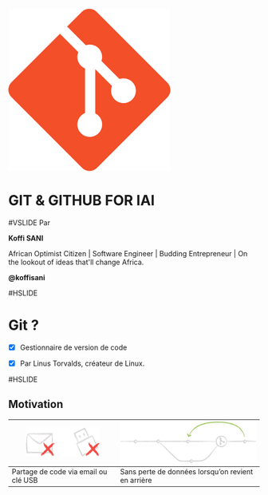 ![alt git](https://github.com/koffisani/github-rep-for-iai/blob/pitchme/img/git.png)

# GIT & GITHUB FOR IAI
#VSLIDE
Par

**Koffi SANI**

African Optimist Citizen | Software Engineer | Budding Entrepreneur | On the lookout of ideas that'll change Africa.

**@koffisani**

#HSLIDE

# Git ?

- [x] Gestionnaire de version de code

- [x] Par Linus Torvalds, créateur de Linux.

#HSLIDE

## Motivation

![partage](https://github.com/koffisani/github-rep-for-iai/blob/pitchme/img/partage.png) | ![sans-perte](https://github.com/koffisani/github-rep-for-iai/blob/pitchme/img/sansperte.png)
------ | ------
Partage de code via email ou clé USB | Sans perte de données lorsqu’on revient en arrière
